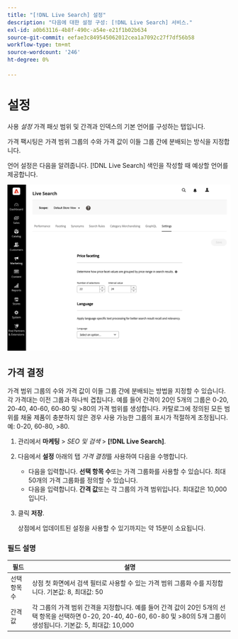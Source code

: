 ```yaml
---
title: "[!DNL Live Search] 설정"
description: "다음에 대한 설정 구성: [!DNL Live Search] 서비스."
exl-id: a0b63116-4b8f-490c-a54e-e21f1b02b634
source-git-commit: eefae3c849545062012cea1a7092c27f7df56b58
workflow-type: tm+mt
source-wordcount: '246'
ht-degree: 0%

---
```


# 설정

사용 *설정* 가격 패싯 범위 및 간격과 인덱스의 기본 언어를 구성하는 탭입니다.

가격 팩시팅은 가격 범위 그룹의 수와 가격 값이 이들 그룹 간에 분배되는 방식을 지정합니다.

언어 설정은 다음을 알려줍니다. [!DNL Live Search] 색인을 작성할 때 예상할 언어를 제공합니다.

![설정](assets/settings.png)

## 가격 결정

가격 범위 그룹의 수와 가격 값이 이들 그룹 간에 분배되는 방법을 지정할 수 있습니다. 각 가격대는 이전 그룹과 하나씩 겹칩니다. 예를 들어 간격이 20인 5개의 그룹은 0-20, 20-40, 40-60, 60-80 및 >80의 가격 범위를 생성합니다. 카탈로그에 정의된 모든 범위를 채울 제품이 충분하지 않은 경우 사용 가능한 그룹의 표시가 적절하게 조정됩니다. 예: 0-20, 60-80, >80.

1. 관리에서 **마케팅** > *SEO 및 검색* > **[!DNL Live Search]**.
1. 다음에서 **설정** 아래의 탭 *가격 결정*&#x200B;를 사용하여 다음을 수행합니다.
   * 다음을 입력합니다. **선택 항목 수**&#x200B;또는 가격 그룹화를 사용할 수 있습니다. 최대 50개의 가격 그룹화를 정의할 수 있습니다.
   * 다음을 입력합니다. **간격 값**&#x200B;또는 각 그룹의 가격 범위입니다. 최대값은 10,000입니다.
1. 클릭 **저장**.

   상점에서 업데이트된 설정을 사용할 수 있기까지는 약 15분이 소요됩니다.

### 필드 설명

| 필드 | 설명 |
|--- |--- |
| 선택 항목 수 | 상점 첫 화면에서 검색 필터로 사용할 수 있는 가격 범위 그룹화 수를 지정합니다. 기본값: 8, 최대값: 50 |
| 간격 값 | 각 그룹의 가격 범위 간격을 지정합니다. 예를 들어 간격 값이 20인 5개의 선택 항목을 선택하면 0-20, 20-40, 40-60, 60-80 및 >80의 5개 그룹이 생성됩니다. 기본값: 5, 최대값: 10,000 |

<!-- ## Language

The Language setting tells [!DNL Live Search] which language to expect when reading the catalog and writing the index. 

Languages have different sets of rules for grammar: how words are separated, verb tenses and synonyms, for example.
The Language setting ensures that the correct set of rules are applied to the indexing mechanism.

The Language settings should be set to the primary language of the catalog. -->
